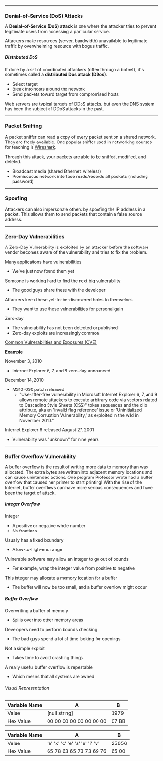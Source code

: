 - - - 
### Denial-of-Service (DoS) Attacks
A **Denial-of-Service (DoS) attack** is one where the attacker tries to prevent legitimate users from accessing a particular service. 

Attackers make resources (server, bandwidth) unavailable to legitimate traffic by overwhelming resource with bogus traffic.

##### Distributed DoS
If done by a set of coordinated attackers (often through a botnet), it's sometimes called a **distributed Dos attack (DDos)**.

- Select target
- Break into hosts around the network
- Send packets toward target from compromised hosts


Web servers are typical targets of DDoS attacks, but even the DNS system has been the subject of DDoS attacks in the past.

- - -
### Packet Sniffing
A packet sniffer can read a copy of every packet sent on a shared network. They are freely available. One popular sniffer used in networking courses for teaching is [Wireshark](http://www.wireshark.org).

Through this attack, your packets are able to be sniffed, modified, and deleted.

- Broadcast media (shared Ethernet, wireless)
- Promiscuous network interface reads/records all packets (including password)

- - -
### Spoofing
Attackers can also impersonate others by spoofing the IP address in a packet. This allows them to send packets that contain a false source address.

- - -
### Zero-Day Vulnerabilities
A Zero-Day Vulnerability is exploited by an attacker before the software vendor becomes aware of the vulnerability and tries to fix the problem.

Many applications have vulnerabilities
- We've just now found them yet

Someone is working hard to find the next big vulnerability
- The good guys share these with the developer

Attackers keep these yet-to-be-discovered holes to themselves
- They want to use these vulnerabilities for personal gain

Zero-day
- The vulnerability has not been detected or published
- Zero-day exploits are increasingly common

[Common Vulnerabilities and Exposures (CVE)](http://cve.mitre.org)

**Example**

November 3, 2010
- Internet Explorer 6, 7, and 8 zero-day announced

December 14, 2010
- MS10-090 patch released
	- "Use-after-free vulnerability in Microsoft Internet Explorer 6, 7, and 9 allows remote attackers to execute arbitrary code via vectors related to Cascading Style Sheets (CSS)" token sequences and the clip attribute, aka an 'invalid flag reference' issue or 'Uninitialized Memory Corruption Vulnerability,' as exploited in the wild in November 2010."

Internet Explorer 6 released August 27, 2001
- Vulnerability was "unknown" for nine years

- - -
### Buffer Overflow Vulnerability
A buffer overflow is the result of writing more data to memory than was allocated. The extra bytes are written into adjacent memory locations and can cause unintended actions.
One program Professor wrote had a buffer overflow that caused her printer to start printing! With the rise of the Internet, buffer overflows can have more serious consequences and have been the target of attack.

##### Integer Overflow
Integer
- A positive or negative whole number
- No fractions

Usually has a fixed boundary
- A low-to-high-end range

Vulnerable software may allow an integer to go out of bounds
- For example, wrap the integer value from positive to negative

This integer may allocate a memory location for a buffer
- The buffer will now be too small, and a buffer overflow might occur

##### Buffer Overflow
Overwriting a buffer of memory
- Spills over into other memory areas

Developers need to perform bounds checking
- The bad guys spend a lot of time looking for openings

Not a simple exploit
- Takes time to avoid crashing things

A really useful buffer overflow is repeatable
- Which means that all systems are pwned

###### Visual Representation
| Variable Name | A | B |
| ---- | ---- | ---- |
| Value | [null string] | 1979 |
| Hex Value | 00 00 00 00 00 00 00 00 | 07 BB |

| Variable Name | A | B |
| ---- | ---- | ---- |
| Value | 'e' 'x'  'c' 'e' 's'  's'  'i'  'v' | 25856 |
| Hex Value | 65 78 63 65 73 73 69 76 | 65 00 |

